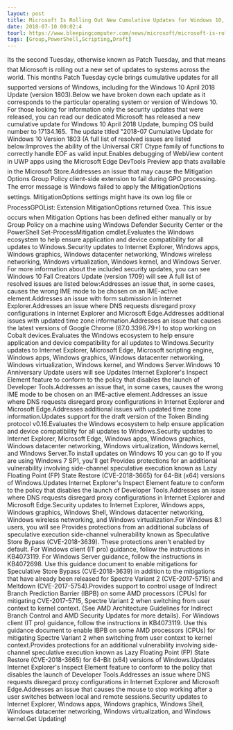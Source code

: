 ```yaml
---
layout: post
title: Microsoft Is Rolling Out New Cumulative Updates for Windows 10, 8.1, and 7
date: 2018-07-10 00:02:4
tourl: https://www.bleepingcomputer.com/news/microsoft/microsoft-is-rolling-out-new-cumulative-updates-for-windows-10-81-and-7/
tags: [Group,PowerShell,Scripting,Draft]
---
```

Its the second Tuesday, otherwise known as Patch Tuesday, and that means that Microsoft is rolling out a new set of updates to systems across the world. This months Patch Tuesday cycle brings cumulative updates for all supported versions of Windows, including for the Windows 10 April 2018 Update (version 1803).Below we have broken down each update as it corresponds to the particular operating system or version of Windows 10. For those looking for information only the security updates that were released, you can read our dedicated Microsoft has released a new cumulative update for Windows 10 April 2018 Update, bumping OS build number to 17134.165.  The update titled "2018-07 Cumulative Update for Windows 10 Version 1803 (A full list of resolved issues are listed below:Improves the ability of the Universal CRT Ctype family of functions to correctly handle EOF as valid input.Enables debugging of WebView content in UWP apps using the Microsoft Edge DevTools Preview app thats available in the Microsoft Store.Addresses an issue that may cause the Mitigation Options Group Policy client-side extension to fail during GPO processing. The error message is Windows failed to apply the MitigationOptions settings. MitigationOptions settings might have its own log file or ProcessGPOList: Extension MitigationOptions returned 0xea. This issue occurs when Mitigation Options has been defined either manually or by Group Policy on a machine using Windows Defender Security Center or the PowerShell Set-ProcessMitigation cmdlet.Evaluates the Windows ecosystem to help ensure application and device compatibility for all updates to Windows.Security updates to Internet Explorer, Windows apps, Windows graphics, Windows datacenter networking, Windows wireless networking, Windows virtualization, Windows kernel, and Windows Server. For more information about the included security updates, you can see Windows 10 Fall Creators Update (version 1709) will see A full list of resolved issues are listed below:Addresses an issue that, in some cases, causes the wrong IME mode to be chosen on an IME-active element.Addresses an issue with form submission in Internet Explorer.Addresses an issue where DNS requests disregard proxy configurations in Internet Explorer and Microsoft Edge.Addresses additional issues with updated time zone information.Addresses an issue that causes the latest versions of Google Chrome (67.0.3396.79+) to stop working on Cobalt devices.Evaluates the Windows ecosystem to help ensure application and device compatibility for all updates to Windows.Security updates to Internet Explorer, Microsoft Edge, Microsoft scripting engine, Windows apps, Windows graphics, Windows datacenter networking, Windows virtualization, Windows kernel, and Windows Server.Windows 10 Anniversary Update users will see Updates Internet Explorer's Inspect Element feature to conform to the policy that disables the launch of Developer Tools.Addresses an issue that, in some cases, causes the wrong IME mode to be chosen on an IME-active element.Addresses an issue where DNS requests disregard proxy configurations in Internet Explorer and Microsoft Edge.Addresses additional issues with updated time zone information.Updates support for the draft version of the Token Binding protocol v0.16.Evaluates the Windows ecosystem to help ensure application and device compatibility for all updates to Windows.Security updates to Internet Explorer, Microsoft Edge, Windows apps, Windows graphics, Windows datacenter networking, Windows virtualization, Windows kernel, and Windows Server.To install updates on Windows 10 you can go to If you are using Windows 7 SP1, you'll get Provides protections for an additional vulnerability involving side-channel speculative execution known as Lazy Floating Point (FP) State Restore (CVE-2018-3665) for 64-Bit (x64) versions of Windows.Updates Internet Explorer's Inspect Element feature to conform to the policy that disables the launch of Developer Tools.Addresses an issue where DNS requests disregard proxy configurations in Internet Explorer and Microsoft Edge.Security updates to Internet Explorer, Windows apps, Windows graphics, Windows Shell, Windows datacenter networking, Windows wireless networking, and Windows virtualization.For Windows 8.1 users, you will see Provides protections from an additional subclass of speculative execution side-channel vulnerability known as Speculative Store Bypass (CVE-2018-3639). These protections aren't enabled by default. For Windows client (IT pro) guidance, follow the instructions in KB4073119. For Windows Server guidance, follow the instructions in KB4072698. Use this guidance document to enable mitigations for Speculative Store Bypass (CVE-2018-3639) in addition to the mitigations that have already been released for Spectre Variant 2 (CVE-2017-5715) and Meltdown (CVE-2017-5754).Provides support to control usage of Indirect Branch Prediction Barrier (IBPB) on some AMD processors (CPUs) for mitigating CVE-2017-5715, Spectre Variant 2 when switching from user context to kernel context. (See AMD Architecture Guidelines for Indirect Branch Control and AMD Security Updates for more details). For Windows client (IT pro) guidance, follow the instructions in KB4073119. Use this guidance document to enable IBPB on some AMD processors (CPUs) for mitigating Spectre Variant 2 when switching from user context to kernel context.Provides protections for an additional vulnerability involving side-channel speculative execution known as Lazy Floating Point (FP) State Restore (CVE-2018-3665) for 64-Bit (x64) versions of Windows.Updates Internet Explorer's Inspect Element feature to conform to the policy that disables the launch of Developer Tools.Addresses an issue where DNS requests disregard proxy configurations in Internet Explorer and Microsoft Edge.Addresses an issue that causes the mouse to stop working after a user switches between local and remote sessions.Security updates to Internet Explorer, Windows apps, Windows graphics, Windows Shell, Windows datacenter networking, Windows virtualization, and Windows kernel.Get Updating!
